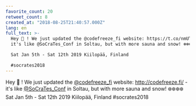```yaml
---
favorite_count: 20
retweet_count: 8
created_at: "2018-08-25T21:40:57.000Z"
lang: en
full_text: >-
  Hey 👋 ! We just updated the @codefreeze_fi website: https://t.co/nmUTlBtN9f -
  it's like @SoCraTes_Conf in Soltau, but with more sauna and snow! ❄️❄️❄️❄️

  Sat Jan 5th - Sat 12th 2019 Kiilopää, Finland

  #socrates2018
---
```


Hey 👋 ! We just updated the [@codefreeze_fi](https://twitter.com/codefreeze_fi)
website: <http://codefreeze.fi/> - it's like
[@SoCraTes_Conf](https://twitter.com/SoCraTes_Conf) in Soltau, but with more
sauna and snow! ❄️❄️❄️❄️ Sat Jan 5th - Sat 12th 2019 Kiilopää, Finland
#socrates2018
